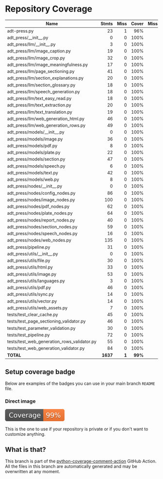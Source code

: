 # Repository Coverage



| Name                                            |    Stmts |     Miss |   Cover |   Missing |
|------------------------------------------------ | -------: | -------: | ------: | --------: |
| adt-press.py                                    |       23 |        1 |     96% |        34 |
| adt\_press/\_\_init\_\_.py                      |        0 |        0 |    100% |           |
| adt\_press/llm/\_\_init\_\_.py                  |        3 |        0 |    100% |           |
| adt\_press/llm/image\_caption.py                |       19 |        0 |    100% |           |
| adt\_press/llm/image\_crop.py                   |       32 |        0 |    100% |           |
| adt\_press/llm/image\_meaningfulness.py         |       17 |        0 |    100% |           |
| adt\_press/llm/page\_sectioning.py              |       41 |        0 |    100% |           |
| adt\_press/llm/section\_explanations.py         |       20 |        0 |    100% |           |
| adt\_press/llm/section\_glossary.py             |       18 |        0 |    100% |           |
| adt\_press/llm/speech\_generation.py            |       18 |        0 |    100% |           |
| adt\_press/llm/text\_easy\_read.py              |       18 |        0 |    100% |           |
| adt\_press/llm/text\_extraction.py              |       20 |        0 |    100% |           |
| adt\_press/llm/text\_translation.py             |       19 |        0 |    100% |           |
| adt\_press/llm/web\_generation\_html.py         |       46 |        0 |    100% |           |
| adt\_press/llm/web\_generation\_rows.py         |       49 |        0 |    100% |           |
| adt\_press/models/\_\_init\_\_.py               |        0 |        0 |    100% |           |
| adt\_press/models/image.py                      |       36 |        0 |    100% |           |
| adt\_press/models/pdf.py                        |        8 |        0 |    100% |           |
| adt\_press/models/plate.py                      |       22 |        0 |    100% |           |
| adt\_press/models/section.py                    |       47 |        0 |    100% |           |
| adt\_press/models/speech.py                     |        6 |        0 |    100% |           |
| adt\_press/models/text.py                       |       42 |        0 |    100% |           |
| adt\_press/models/web.py                        |        8 |        0 |    100% |           |
| adt\_press/nodes/\_\_init\_\_.py                |        0 |        0 |    100% |           |
| adt\_press/nodes/config\_nodes.py               |       86 |        0 |    100% |           |
| adt\_press/nodes/image\_nodes.py                |      100 |        0 |    100% |           |
| adt\_press/nodes/pdf\_nodes.py                  |       62 |        0 |    100% |           |
| adt\_press/nodes/plate\_nodes.py                |       64 |        0 |    100% |           |
| adt\_press/nodes/report\_nodes.py               |       40 |        0 |    100% |           |
| adt\_press/nodes/section\_nodes.py              |       59 |        0 |    100% |           |
| adt\_press/nodes/speech\_nodes.py               |       16 |        0 |    100% |           |
| adt\_press/nodes/web\_nodes.py                  |      135 |        0 |    100% |           |
| adt\_press/pipeline.py                          |       31 |        0 |    100% |           |
| adt\_press/utils/\_\_init\_\_.py                |        0 |        0 |    100% |           |
| adt\_press/utils/file.py                        |       30 |        0 |    100% |           |
| adt\_press/utils/html.py                        |       33 |        0 |    100% |           |
| adt\_press/utils/image.py                       |       53 |        0 |    100% |           |
| adt\_press/utils/languages.py                   |        3 |        0 |    100% |           |
| adt\_press/utils/pdf.py                         |       46 |        0 |    100% |           |
| adt\_press/utils/sync.py                        |       14 |        0 |    100% |           |
| adt\_press/utils/vector.py                      |       14 |        0 |    100% |           |
| adt\_press/utils/web\_assets.py                 |        7 |        0 |    100% |           |
| tests/test\_clear\_cache.py                     |       45 |        0 |    100% |           |
| tests/test\_page\_sectioning\_validator.py      |       46 |        0 |    100% |           |
| tests/test\_parameter\_validation.py            |       30 |        0 |    100% |           |
| tests/test\_pipeline.py                         |       72 |        0 |    100% |           |
| tests/test\_web\_generation\_rows\_validator.py |       55 |        0 |    100% |           |
| tests/test\_web\_generation\_validator.py       |       84 |        0 |    100% |           |
|                                       **TOTAL** | **1637** |    **1** | **99%** |           |


## Setup coverage badge

Below are examples of the badges you can use in your main branch `README` file.

### Direct image

[![Coverage badge](https://github.com/unicef/adt-press/raw/python-coverage-comment-action-data/badge.svg)](https://github.com/unicef/adt-press/tree/python-coverage-comment-action-data)

This is the one to use if your repository is private or if you don't want to customize anything.



## What is that?

This branch is part of the
[python-coverage-comment-action](https://github.com/marketplace/actions/python-coverage-comment)
GitHub Action. All the files in this branch are automatically generated and may be
overwritten at any moment.
